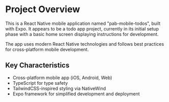 # Project Overview

This is a React Native mobile application named "pab-mobile-todos", built with Expo. It appears to be a todo app project, currently in its initial setup phase with a basic home screen displaying instructions for development.

The app uses modern React Native technologies and follows best practices for cross-platform mobile development.

## Key Characteristics
- Cross-platform mobile app (iOS, Android, Web)
- TypeScript for type safety
- TailwindCSS-inspired styling via NativeWind
- Expo framework for simplified development and deployment